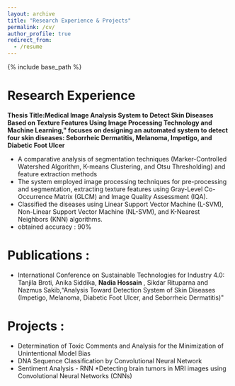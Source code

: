 ```yaml
---
layout: archive
title: "Research Experience & Projects"
permalink: /cv/
author_profile: true
redirect_from:
  - /resume
---
```


{% include base_path %}

Research Experience
======
 **Thesis Title:Medical Image Analysis System to Detect Skin Diseases Based on Texture Features Using Image Processing Technology and Machine Learning," focuses on designing an automated system to detect four skin diseases: Seborrheic Dermatitis, Melanoma, Impetigo, and Diabetic Foot Ulcer**

* A comparative analysis of segmentation techniques (Marker-Controlled Watershed Algorithm, K-means Clustering, and Otsu Thresholding) and feature extraction methods
* The system employed image processing techniques for pre-processing and segmentation, extracting texture features using Gray-Level Co-Occurrence Matrix (GLCM) and Image Quality Assessment (IQA).
*  Classified the diseases using Linear Support Vector Machine (L-SVM), Non-Linear Support Vector Machine (NL-SVM), and K-Nearest Neighbors (KNN) algorithms.
*  obtained accuracy : 90%

Publications : 
======
* International Conference on Sustainable Technologies for Industry 4.0: Tanjila Broti, Anika Siddika, **Nadia Hossain** , Sikdar Rituparna and Nazmus Sakib,“Analysis Toward Detection System of Skin Diseases (Impetigo, Melanoma, Diabetic Foot Ulcer, and Seborrheic Dermatitis)"

Projects : 
======
* Determination of Toxic Comments and Analysis for the Minimization of Unintentional Model Bias
* DNA Sequence Classification by Convolutional Neural Network
* Sentiment Analysis - RNN
*Detecting  brain tumors in MRI images using Convolutional Neural Networks (CNNs)
